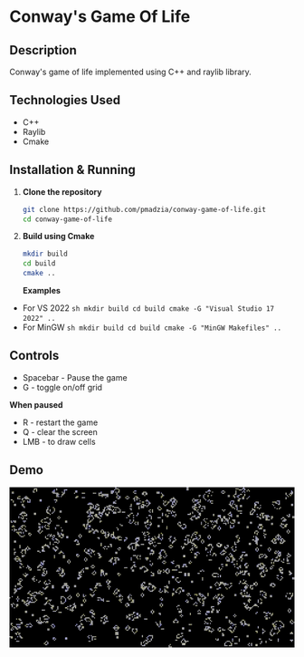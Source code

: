 # Conway's Game Of Life
## Description
Conway's game of life implemented using C++ and raylib library.
## Technologies Used
- C++
- Raylib
- Cmake
## Installation & Running
1. **Clone the repository**
      ```sh
   git clone https://github.com/pmadzia/conway-game-of-life.git
   cd conway-game-of-life
      ```
3. **Build using Cmake**
      ```sh
   mkdir build
   cd build
   cmake ..
      ```
   **Examples**
   
- For VS 2022
      ```sh
   mkdir build
   cd build
   cmake -G "Visual Studio 17 2022" ..
      ```
- For MinGW
      ```sh
   mkdir build
   cd build
   cmake -G "MinGW Makefiles" ..
      ```
## Controls
- Spacebar - Pause the game
- G - toggle on/off grid
  
**When paused**
- R - restart the game
- Q - clear the screen
- LMB - to draw cells

## Demo
![til](./media/game-of-life.gif)
